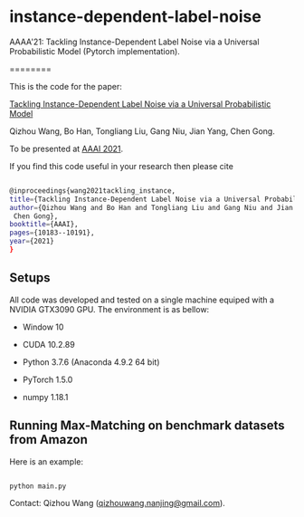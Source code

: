 # instance-dependent-label-noise


AAAA'21: Tackling Instance-Dependent Label Noise via a Universal Probabilistic Model (Pytorch implementation).

========

This is the code for the paper:

[Tackling Instance-Dependent Label Noise via a Universal Probabilistic Model](https://arxiv.org/abs/2101.05467)

Qizhou Wang, Bo Han, Tongliang Liu, Gang Niu, Jian Yang, Chen Gong. 

To be presented at [AAAI 2021](https://aaai.org/Conferences/AAAI-21/).

  

If you find this code useful in your research then please cite

```bash

@inproceedings{wang2021tackling_instance,
title={Tackling Instance-Dependent Label Noise via a Universal Probabilistic Model},
author={Qizhou Wang and Bo Han and Tongliang Liu and Gang Niu and Jian Yang and
 Chen Gong},
booktitle={AAAI},
pages={10183--10191},
year={2021}
}

```

  

## Setups

All code was developed and tested on a single machine equiped with a NVIDIA GTX3090 GPU. The environment is as bellow:

  

- Window 10

- CUDA 10.2.89

- Python 3.7.6 (Anaconda 4.9.2 64 bit)

- PyTorch 1.5.0

- numpy 1.18.1

  

## Running Max-Matching on benchmark datasets from Amazon

Here is an example:

  

```bash

python main.py

```



Contact: Qizhou Wang (qizhouwang.nanjing@gmail.com).

  

